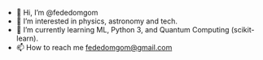 - 👋 Hi, I’m @fededomgom
- 👀 I’m interested in physics, astronomy and tech.
- 🌱 I’m currently learning ML, Python 3, and Quantum Computing (scikit-learn).
- 📫 How to reach me fededomgom@gmail.com

<!---
fededomgom/fededomgom is a ✨ special ✨ repository because its `README.md` (this file) appears on your GitHub profile.
You can click the Preview link to take a look at your changes.
--->
